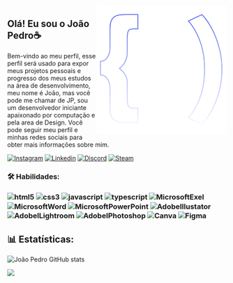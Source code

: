 <img src="logo.svg" width="300px" min-width="300px" max-width="300px" align="right" alt="Logo">

<h2> Olá! Eu sou o João Pedro☕</h2>
<p>Bem-vindo ao meu perfil, esse perfil será usado para expor meus projetos pessoais e progresso dos meus estudos na área de desenvolvimento, meu nome é João, mas você pode me chamar de JP, sou um desenvolvedor iniciante apaixonado por computação e pela area de Design. Você pode seguir meu perfil e minhas redes sociais para obter mais informações sobre mim.

[![Instagram](https://img.shields.io/badge/Instagram-E4405F?style=for-the-badge&logo=instagram&logoColor=white)](https://www.instagram.com/jotape.correia/)
[![Linkedin](https://img.shields.io/badge/LinkedIn-0077B5?style=for-the-badge&logo=linkedin&logoColor=white)](https://www.instagram.com/jotape.correia/)
[![Discord](https://img.shields.io/badge/Discord-7289DA?style=for-the-badge&logo=discord&logoColor=white)](https://discord.gg/dBVvhwB288)
[![Steam](https://img.shields.io/badge/Steam-000000?style=for-the-badge&logo=steam&logoColor=white)](https://steamcommunity.com/id/jotapecorreia/)
 </p>

<h3> 🛠 Habilidades:
<div style="display: inline_block"><br/>
<img align="center" alt="html5" src="https://img.shields.io/badge/HTML5-E34F26?style=for-the-badge&logo=html5&logoColor=white" />
<img align="center" alt="css3" src="https://img.shields.io/badge/CSS-239120?&style=for-the-badge&logo=css3&logoColor=white" />
<img align="center" alt="javascript" src="https://img.shields.io/badge/JavaScript-F7DF1E?style=for-the-badge&logo=javascript&logoColor=black" />
<img align="center" alt="typescript" src="https://img.shields.io/badge/TypeScript-007ACC?style=for-the-badge&logo=typescript&logoColor=white" />

<img align="center" alt="MicrosoftExel" src="https://img.shields.io/badge/Microsoft_Excel-217346?style=for-the-badge&logo=microsoft-excel&logoColor=white" />
<img align="center" alt="MicrosoftWord" src="https://img.shields.io/badge/Microsoft_Word-2B579A?style=for-the-badge&logo=microsoft-word&logoColor=white" />
<img align="center" alt="MicrosoftPowerPoint" src="https://img.shields.io/badge/Microsoft_PowerPoint-B7472A?style=for-the-badge&logo=microsoft-powerpoint&logoColor=white" />
<img align="center" alt="AdobeIllustator" src="https://img.shields.io/badge/Adobe%20Illustrator-FF9A00?style=for-the-badge&logo=adobe%20illustrator&logoColor=white" />
<img align="center" alt="AdobeILightroom" src="https://img.shields.io/badge/Adobe%20Lightroom-31A8FF?style=for-the-badge&logo=Adobe%20Lightroom&logoColor=white" />
<img align="center" alt="AdobeIPhotoshop" src="https://img.shields.io/badge/Adobe%20Photoshop-31A8FF?style=for-the-badge&logo=Adobe%20Photoshop&logoColor=black" />
<img align="center" alt="Canva" src="https://img.shields.io/badge/Canva-%2300C4CC.svg?&style=for-the-badge&logo=Canva&logoColor=white" />
<img align="center" alt="Figma" src="https://img.shields.io/badge/Figma-F24E1E?style=for-the-badge&logo=figma&logoColor=white" />
</h3>

<h2> 📊 Estatísticas:</h2>

![João Pedro GitHub stats](https://github-readme-stats.vercel.app/api?username=JoaoPedroCorreiaC&show_icons=true&theme=dark)

![](https://github-readme-stats.vercel.app/api/top-langs/?username=JoaoPedroCorreiaC&theme=blue-green)
